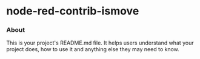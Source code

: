 node-red-contrib-ismove
=======================

### About

This is your project's README.md file. It helps users understand what your
project does, how to use it and anything else they may need to know.